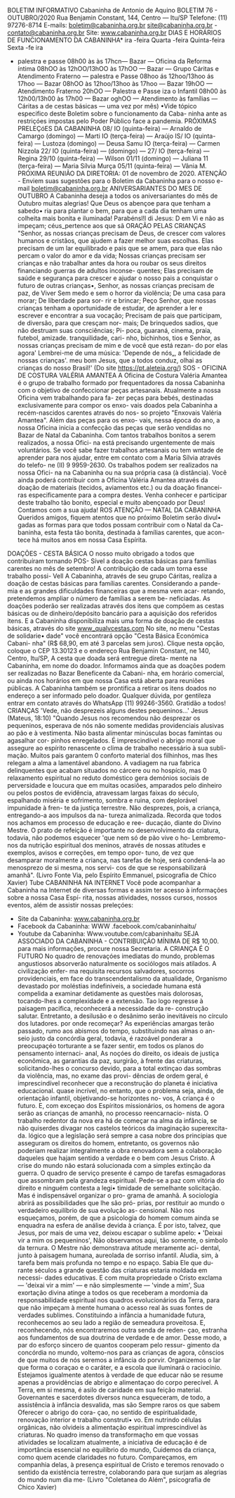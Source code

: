BOLETIM INFORMATIVO 
Cabaninha de Antonio de Aquino 
BOLETIM 76 - OUTUBRO/2020 
Rua Benjamin Constant, 144, Centro — Itu/SP 
Telefone: (11) 97276-8714 
E-mails: boletim@cabaninha.org.br 
site@cabaninha.org.br - contato@cabaninha.org.br 
Site: www.cabaninha.org.br 
DIAS E HORÁRIOS DE FUNCIONAMENTO DA CABANINHA* 
ira 
-feira 
Quarta -feira 
Quinta-feira 
Sexta -fe ira 
- palestra e passe 
08h00 às às 17hcn— Bazar 
— Oficina da Reforma íntima 
08hOO às 12hOO/13hOO às 17hOO 
— Bazar 
— Grupo Cáritas e 
Atendimento Fraterno 
— palestra e Passe 
08hoo ás 12hoo/13hoo ás 17hoo 
— Bazar 
08hOO às 12hoo/13hoo às 17hoo 
— Bazar 
19hOO — Atendimento Fraterno 
20hOO — Palestra e Passe 
iza o Infantil 
08h00 às 12h00/13h00 às 17h00 
— Bazar 
oghOO — Atendimento às famílias — Cáritas 
a de cestas básicas — uma vez por mês) 
•Vide tópico especifico deste Boletim sobre o funcionamento da Caba- 
ninha ante as restriçóes impostas pelo Poder Público face a pandemia. 
PRÓXIMAS PRELEÇóES DA CABANINHA 
08/ IO (quinta-feira) — Arnaldo de Camargo 
(domingo) — Marti 
IO (terça-feira) — Araújo 
IS/ IO (quinta-feira) — Lustoza 
(domingo) — Deusa Samu 
IO (terça-feira) — Carmen Nizzola 
22/ IO (quinta-feira) — 
(domingo) — 
27/ IO (terça-feira) — Regina 
29/10 (quinta-feira) — Wilson 
01/11 (domingo) — Juliana 
11 (terça-feira) — Maria Sílvia Murça 
05/11 (quinta-feira) — Vânia M. 
PRÓXIMA REUNIÃO DA DIRETORIA: 01 de novembro de 2020. 
ATENÇÃO - Enviem suas sugestões para o Boletim da Cabaninha 
para o nosso e-mail boletim@cabaninha.org.br 
ANIVERSARIANTES DO MES DE OUTUBRO 
A Cabaninha deseja a todos os aniversariantes do mês de Outubro 
muitas alegrias! Que Deus os abençoe para que tenham a sabedo• 
ria para plantar o bem, para que a cada dia tenham uma colheita 
mais bonita e iluminada! Parabénsl!l 
di Jesus: D em Vi 
e não as impeçam; 
céus_pertence aos que sã 
ORAÇÃO PELAS CRIANÇAS 
"Senhor, as nossas crianças precisam de Deus, de crescer com valores 
humanos e cristãos, que ajudem a fazer melhor suas escolhas. Elas 
precisam de um lar equilibrado e pais que se amem, para que elas não 
percam o valor do amor e da vida; 
Nossas crianças precisam ser crianças e não trabalhar antes da hora 
ou roubar os seus direitos financiando guerras de adultos inconse- 
quentes; 
Elas precisam de saúde e segurança para crescer e ajudar o nosso pais 
a conquistar o futuro de outras crianças•, 
Senhor, as nossas crianças precisam de paz, de Viver Sem medo e sem 
o horror da violência; De uma casa para morar; De liberdade para sor- 
rir e brincar; 
Peço Senhor, que nossas crianças tenham a oportunidade de estudar, 
de aprender a ler e escrever e encontrar a sua vocação; 
Precisam de pais que participam, de diversão, para que cresçam nor- 
mais; De brinquedos sadios, que não destruam suas consciências; Pi- 
poca, guaraná, cinema, praia, futebol, amizade. tranquilidade, cari- 
nho, bichinhos, tios e 
Senhor, as nossas crianças precisam de mim e de você que está rezan- 
do por elas agora' Lembrei-me de uma música: 'Depende de nós„, a 
felicidade de nossas crianças'. 
meu bom Jesus, que a todos conduz, olhai as crianças do nosso 
Brasil!' 
(Do site https://pt.aleteia.org/) 
SOS - OFICINA DE COSTURA VALÉRIA AMANTEA 
A Oficina de Costura Valéria Amantea é o grupo de trabalho formado 
por frequentadores da nossa Cabaninha com o objetivo de confeccionar 
peças artesanais. Atualmente a nossa Oficina vem trabalhando para fa- 
zer peças para bebés, destinadas exclusivamente para compor os enxo- 
vais doados pela Cabaninha a recém-nascidos carentes através do nos- 
so projeto "Enxovais Valéria Amantea". Além das peças para os enxo- 
vais, nessa época do ano, a nossa Oficina inicia a confecção das peças 
que serão vendidas no Bazar de Natal da Cabaninha. 
Com tantos trabalhos bonitos a serem realizados, a nossa Ofici- 
na está precisando urgentemente de mais voluntários. 
Se você sabe fazer trabalhos artesanais ou tem wntade de aprender 
para nos ajudar, entre em contato com a Maria Sílvia através do telefo- 
ne (II) 9 9959-2630. Os trabalhos podem ser realizados na nossa Ofici- 
na na Cabaninha ou na sua própria casa (à distância). 
Você ainda poderá contribuir com a Oficina Valéria Amantea através da 
doação de materiais (tecidos, aviamentos etc.) ou da doação financei- 
ras especificamente para a compra destes. 
Venha conhecer e participar deste trabalho tão bonito, especial e 
muito abençoado por Deus! Contamos com a sua ajuda! 
ROS 
ATENÇÃO — NATAL DA CABANINHA 
Queridos amigos, fiquem atentos que no próximo Boletim serão divul• 
gadas as formas para que todos possam contribuir com o Natal da Ca- 
baninha, esta festa tão bonita, destinada à famílias carentes, que acon- 
tece há muitos anos em nossa Casa Espírita. 

DOAÇÕES - CESTA BÁSICA 
O nosso muito obrigado a todos que contribuíram tornando POS- 
Sível a doação cestas básicas para famílias carentes no mês de 
setembro! A contribuição de cada um torna esse trabalho possi- 
Vell A Cabaninha, através de seu grupo Cáritas, realiza a doação 
de cestas básicas para famílias carentes. Considerando a pande- 
mia e as grandes dificuldades financeiras que a mesma vem acar- 
retando, pretendemos ampliar o número de famílias a serem be- 
neficiadas. As doações poderão ser realizadas através dos itens 
que compõem as cestas básicas ou de dinheiro/depósito bancário 
para a aquisição dos referidos itens. E a Cabaninha disponibiliza 
mais uma forma de doação de cestas básicas, através do site 
www_qualvcestas.com No site, no menu "Cestas de solidarie• 
dade" você encontrará opção "Cesta Básica Económica Cabani- 
nha" (R$ 68,90, em até 3 parcelas sem juros). Clique nesta opção, 
coloque o CEP 13.30123 e o endereço Rua Benjamin Constant, 
ne 140, Centro, Itu/SP, A cesta que doada será entregue direta- 
mente na Cabaninha, em nome do doador. Informamos ainda que 
as doações podem ser realizadas no Bazar Beneficente da Cabani- 
nha, em horário comercial, ou ainda nos horários em que nossa 
Casa está aberta para reuniões públicas. A Cabaninha também se 
prontifica a retirar os itens doados no endereço a ser informado 
pelo doador. Qualquer dúvida, por gentileza entrar em contato 
através do WhatsApp (11) 99246-3560. Gratidão a todos! 
CRIANÇAS 
'Vede, não desprezeis alguns destes pequeninos...' Jesus (Mateus, 
18:10) 
"Quando Jesus nos recomendou não desprezar os pequeninos, 
esperava de nós não somente medidas providenciais alusivas ao 
pão e à vestimenta. 
Não basta alimentar minúsculas bocas famintas ou agasalhar cor- 
pinhos enregelados. É imprescindível o abrigo moral que assegure 
ao espírito renascente o clima de trabalho necessário à sua subli- 
mação. 
Muitos pais garantem 0 conforto material dos filhinhos, mas lhes 
relegam a alma a lamentável abandono. 
A vadiagem na rua fabrica delinquentes que acabam situados no 
cárcere ou no hospício, mas 0 relaxamento espiritual no reduto 
doméstico gera demónios sociais de perversidade e loucura que 
em muitas ocasiôes, amparados pelo dinheiro ou pelos postos de 
evidência, atravessam largas faixas do século, espalhando miséria 
e sofrimento, sombra e ruina, com deplorável impunidade à fren- 
te da justiça terrestre. 
Não desprezes, pois, a criança, entregando-a aos impulsos da na- 
tureza animalizada. 
Recorda que todos nos achamos em processo de educação e ree- 
ducaçáo, diante do Divino Mestre. 
O prato de refeição é importante no desenvolvimento da criatura, 
todavia, não podemos esquecer 'que nem só de pão vive o ho- 
Lembremo-nos da nutrição espiritual dos meninos, através de 
nossas atitudes e exemplos, avisos e correções, em tempo opor- 
tuno, de vez que desamparar moralmente a criança, nas tarefas 
de hoje, será condená-la ao menosprezo de si mesma, nos servi- 
cos de que se responsabilizará amanhã". 
(Livro Fonte Via, pelo Espírito Emmanuel, psicografia de Chico 
Xavier) 
Tube 
CABANINHA NA INTERNET 
Você pode acompanhar a Cabaninha na Internet de diversas 
formas e assim ter acesso à informações sobre a nossa Casa Espí- 
rita, nossas atividades, nossos cursos, nossos eventos, além de 
assistir nossas preleçóes: 
- Site da Cabaninha: www.cabaninha.org.br 
- Facebook da Cabaninha: WWW .facebook.com/cabaninhaitu/ 
- Youtube da Cabaninha: Www.voutube.com/cabaninhaitu 
SEJA ASSOCIADO DA CABANINHA - CONTRIBUIÇÃO MÍNIMA DE R$ 10,00. 
para mais informações, procure nossa Secretaria. 
A CRIANÇA É O FUTURO 
No quadro de renovaçóes imediatas do mundo, problemas angustiosos 
absorverão naturalmente os sociólogos mais atilados. A civilização enfer- 
ma requisita recursos salvadores, socorros providenciais, em face do 
transcendentalismo da atualidade, Organismo devastado por moléstias 
indefiniveis, a sociedade humana está compelida a examinar detidamente 
as questões mais dolorosas, tocando-lhes a complexidade e a extensão. 
Tao logo regresse à paisagem pacifica, reconhecerá a necessidade da re- 
construção salutar. Entretanto, a desilusão e o desânimo serão inevitáveis 
no círculo dos lutadores. por onde recomeçar? As experiências amargas 
terão passado, rumo aos abismos do tempo, substituindo nas almas o an- 
seio justo da concórdia geral, todavia, é razoável ponderar a preocupaçéo 
torturante a se fazer sentir, em todos os planos do pensamento internaci- 
anal, As noçóes do direito, os ideais de justiça econômica, as garantias da 
paz, surgirão, à frente das criaturas, solicitando-lhes o concurso devido, 
para a total extinçao das sombras da violência, mas, no exame das provi- 
dências de ordem geral, é imprescindível reconhecer que a reconstrução 
do planeta é iniciativa educacional. quase incrível, no entanto, que o 
problema seja, ainda, de orientação infantil, objetivando-se horizontes no- 
vos, A criança é o futuro. E, com exceçao dos Espíritos missionários, os 
homens de agora serão as crianças de amanhã, no processo reencarnacio- 
nista. O trabalho redentor da nova era há de começar na alma da infância, 
se não quiserdes divagar nos castelos teóricos da imaginação superexcita- 
da. lógico que a legislação será sempre a casa nobre dos principias que 
asseguram os direitos do homem, entretanto, os governos não poderiam 
realizar integralmente a obra renovadora sem a colaboração daqueles que 
hajam sentido a verdade e o bem com Jesus Cristo. A crise do mundo não 
estará solucionada com a simples extinção da guerra. O quadro de serviço 
presente é campo de tarefas esmagadoras que assombram pela grandeza 
espiritual. Pede-se a paz com vitória do direito e ninguém contesta a legi• 
timidade de semelhante solicitação. Mas é indispensável organizar o pro- 
grama de amanhã. A sociologia abrirá as possibilidades que lhe são pró- 
prias, por restituir ao mundo o verdadeiro equilíbrio de sua evolução as- 
censional. Não nos esqueçamos, porém, de que a psicologia do homem 
comum ainda se enquadra na esfera de análise devida à criança. É por isto, 
talvez, que Jesus, por mais de uma vez, deixou escapar o sublime apelo: • 
'Deixai vir a mim os pequeninos', Não observamos aqui, tão somente, o 
simbolo da ternura. O Mestre não demonstrava atitude meramente aci- 
dental, junto à paisagem humana, aureolada de sorriso infantil. Aludia, 
sim, à tarefa bem mais profunda no tempo e no espaço. Sabia Ele que du- 
rante séculos a grande questão das criaturas estaria moldada em necessi- 
dades educativas. E com muita propriedade o Cristo exclama — 'deixai vir a 
mim' — e não simplesmente — 'vinde a mim', Sua exortação divina atinge a 
todos os que receberam a mordomia da responsabilidade espiritual nos 
quadros evolucionários da Terra, para que não impeçam à mente humana 
o acesso real às suas fontes de verdades sublimes. Constituindo a infância 
a humanidade futura, reconhecemos ao seu lado a região de semeadura 
proveitosa. E, reconhecendo, nós encontraremos outra senda de reden- 
çao, estranha aos fundamentos de sua doutrina de verdade e de amor. 
Desse modo, a par do esforço sincero de quantos cooperam pelo ressur- 
gimento da concórdia no mundo, voltemo-nos para as crianças de agora, 
cônscios de que muitos de nós seremos a infância do porvir. Organizemos 
o lar que forma o coraçao e o caráter, e a escola que iluminará o raciocínio. 
Estejamos igualmente atentos à verdade de que educar não se resume 
apenas a providências de abrigo e alimentaçao do corpo perecível. A Terra, 
em si mesma, é asilo de caridade em sua feição material. Governantes e 
sacerdotes diversos nunca esqueceram, de todo, a assistência à infância 
desvalida, mas são Sempre raros os que sabem Oferecer o abrigo do cora- 
çao, no sentido de espiritualidade, renovação interior e trabalho construti• 
vo. Em nutrindo células orgânicas, não olvideis a alimentação espiritual 
imprescindivel às criaturas. No quadro imenso da transformaçho em que 
vossas atividades se localizam atualmente, a iniciativa de educação é de 
importância essencial no equilíbrio do mundo, Cuidemos da criança, como 
quem acende claridades no futuro. Compareçamos, em companhia delas, 
à presença espiritual de Cristo e teremos renovado o sentido da existência 
terrestre, colaborando para que surjam as alegrias do mundo num dia me- 
(Livro "Coletanea do Além", psicografia de Chico Xavier) 